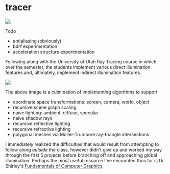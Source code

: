 # tracer

![](https://wilimitis.github.io/assets/img/2018-12-10-project-1.png)

Todo
- antialiasing (obviously)
- bdrf experimentation
- acceleration structure experimentation

Following along with the University of Utah Ray Tracing course in which, over the semester, the students implement various direct illumination features and, ultimately, implement indirect illumination features.

![](https://wilimitis.github.io/assets/img/2018-12-10-project-2.png)

The above image is a culmination of implementing algorithms to support
- coordinate space transformations: screen, camera, world, object
- recursive scene graph scaling
- naïve lighting: ambient, diffuse, specular
- naïve shadow rays
- recursive reflective lighting
- recursive refractive lighting
- polygonal meshes via Möller-Trumbore ray-triangle intersections

I immediately realized the difficulties that would result from attempting to follow along _outside_ the class, however didn't give up and worked my way through the first 5 projects before branching off and approaching global illumination. Perhaps the most useful resource I've encounted thus far is Dr. Shirley's [Fundamentals of Computer Graphics](https://www.cs.cornell.edu/~srm/fcg4/).
